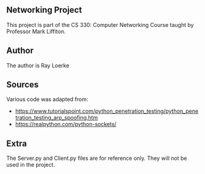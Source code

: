 ## Networking Project
This project is part of the CS 330: Computer Networking Course taught by Professor Mark Liffiton. 

## Author
The author is Ray Loerke

## Sources
Various code was adapted from:
* https://www.tutorialspoint.com/python_penetration_testing/python_penetration_testing_arp_spoofing.htm
* https://realpython.com/python-sockets/

## Extra
The Server.py and Client.py files are for reference only. They will not be used in the project. 